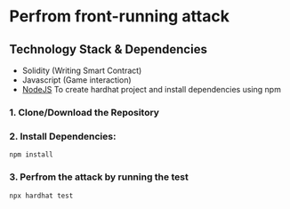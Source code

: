 # Perfrom front-running attack 

## Technology Stack & Dependencies

- Solidity (Writing Smart Contract)
- Javascript (Game interaction)
- [NodeJS](https://nodejs.org/en/) To create hardhat project and install dependencies using npm


### 1. Clone/Download the Repository

### 2. Install Dependencies:
```
npm install
```

### 3. Perfrom the attack by running the test
```
npx hardhat test
```
